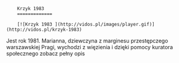 
        Krzyk 1983 
        =============
        
        [![Krzyk 1983 ](http://vidos.pl/images/player.gif)](http://vidos.pl/krzyk-1983)
        
        
 Jest rok 1981. Marianna, dziewczyna z marginesu przestępczego warszawskiej Pragi, wychodzi z więzienia i dzięki pomocy kuratora społecznego zobacz pełny opis
    